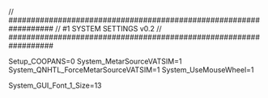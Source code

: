 // ##################################################################
//                 #1 SYSTEM SETTINGS v0.2
// ##################################################################

Setup_COOPANS=0
System_MetarSourceVATSIM=1
System_QNHTL_ForceMetarSourceVATSIM=1
System_UseMouseWheel=1

System_GUI_Font_1_Size=13
